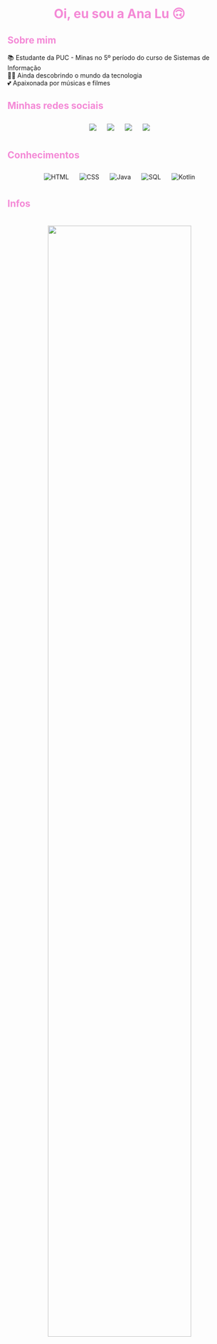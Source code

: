 
<h1 align="center" style="color: #F489D6;">Oi, eu sou a Ana Lu 🙃</h1>

<h2 style="color: #F489D6;">Sobre mim</h2>
 📚 Estudante da PUC - Minas no 5º período do curso de Sistemas de Informação
 <br>
 👩‍💻 Ainda descobrindo o mundo da tecnologia
<br>
 💕 Apaixonada por músicas e filmes

<h2 style="color: #F489D6;">Minhas redes sociais</h2>
<p align = "center"> 
<a href="https://discordapp.com/users/778376693870100491" target="_blank" alt="Discord">
<img src= "https://img.shields.io/badge/Discord-191622?style=for-the-badge&amp;logo=discord&amp;logoColor=F489D6&amp;link=https://discordapp.com/users/778376693870100491" style="max-width:100%;padding:10px"></a>
<a href="https://www.linkedin.com/in/ana-luíza-leite-3043a4292/" target="_blank" alt="Linkedin">
<img alt"Linkedin" src="https://img.shields.io/badge/Linkedin-191622?style=for-the-badge&amp;logo=linkedin&amp;logoColor=F489D6&amp;link=https://www.linkedin.com/in/ana-luíza-leite-3043a4292)" style="max-width:100%; padding:10px"></a>
<a href="https://www.instagram.com/__analulu__" target="_blank" alt="Instagram">
<img src= "https://img.shields.io/badge/Instagram-191622?style=for-the-badge&amp;logo=instagram&amp;logoColor=F489D6&amp;link=https://www.instagram.com/__analulu__" style="max-width:100%;padding:10px"></a>
<a href="mailto:analuizagnleite@gmail.com?">
<img src="https://img.shields.io/badge/Gmail-191622?style=for-the-badge&logo=gmail&logoColor=F489DF"  style="max-width:100%; padding:10px" ></a>
</p>

<h2 style="color: #F489D6">Conhecimentos</h2>
<p align = "center"> 
<img alt="HTML" src="https://img.shields.io/badge/html-191622?style=for-the-badge&logo=html5&logoColor=F489DF"  style="max-width:100%; padding:10px">
<img alt="CSS" src= "https://img.shields.io/badge/css-191622?style=for-the-badge&logo=css3&logoColor=F489DF"  style="max-width:100%;padding:10px">
<img alt="Java" src= "https://img.shields.io/badge/java-191622.svg?style=for-the-badge&logo=openjdk&logoColor=F489DF"  style="max-width:100%;padding:10px">
<img alt="SQL" src="https://img.shields.io/badge/mysql-191622.svg?style=for-the-badge&logo=mysql&logoColor=F489DF" style="max-width:100%;padding:10px">
<img alt="Kotlin" src="https://img.shields.io/badge/Kotlin-191622?&style=for-the-badge&logo=kotlin&logoColor=F489DF" style="max-width:100%;padding:10px">
</p>

<h2 style="color: #F489D6">Infos</h2>
<p align = "center"> 
<img height ="80%" style="padding:20px" src="https://github-readme-stats-git-masterrstaa-rickstaa.vercel.app/api/top-langs/?username=analuizaleite&bg_color=191622&border_color=F489D6C&title_color=F489D6&text_color=FFF">
<img height ="80%" style="padding:20px" src="https://github-readme-streak-stats.herokuapp.com/?user=analuizaleite&theme=omni&hide_border=false" style="max-width:100%; padding:20px>
</p>
